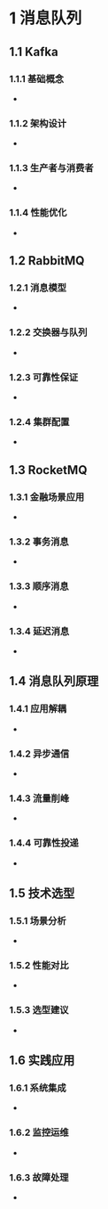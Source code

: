 # 1 消息队列

## 1.1 Kafka

### 1.1.1 基础概念
- 

### 1.1.2 架构设计
- 

### 1.1.3 生产者与消费者
- 

### 1.1.4 性能优化
- 

## 1.2 RabbitMQ

### 1.2.1 消息模型
- 

### 1.2.2 交换器与队列
- 

### 1.2.3 可靠性保证
- 

### 1.2.4 集群配置
- 

## 1.3 RocketMQ

### 1.3.1 金融场景应用
- 

### 1.3.2 事务消息
- 

### 1.3.3 顺序消息
- 

### 1.3.4 延迟消息
- 

## 1.4 消息队列原理

### 1.4.1 应用解耦
- 

### 1.4.2 异步通信
- 

### 1.4.3 流量削峰
- 

### 1.4.4 可靠性投递
- 

## 1.5 技术选型

### 1.5.1 场景分析
- 

### 1.5.2 性能对比
- 

### 1.5.3 选型建议
- 

## 1.6 实践应用

### 1.6.1 系统集成
- 

### 1.6.2 监控运维
- 

### 1.6.3 故障处理
- 